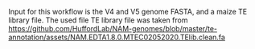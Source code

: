Input for this workflow is the V4 and V5 genome FASTA, and a maize TE library file. The used file TE library file was taken from https://github.com/HuffordLab/NAM-genomes/blob/master/te-annotation/assets/NAM.EDTA1.8.0.MTEC02052020.TElib.clean.fa
